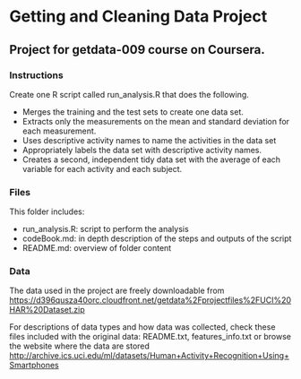 # Getting and Cleaning Data Project

## Project for getdata-009 course on Coursera.

### Instructions

Create one R script called run_analysis.R that does the following.
- Merges the training and the test sets to create one data set.
- Extracts only the measurements on the mean and standard deviation for each measurement.
- Uses descriptive activity names to name the activities in the data set
- Appropriately labels the data set with descriptive activity names.
- Creates a second, independent tidy data set with the average of each variable for each activity and each subject.

### Files

This folder includes:
- run_analysis.R: script to perform the analysis
- codeBook.md:    in depth description of the steps and outputs of the script
- README.md:      overview of folder content

### Data

The data used in the project are freely downloadable from https://d396qusza40orc.cloudfront.net/getdata%2Fprojectfiles%2FUCI%20HAR%20Dataset.zip 

For descriptions of data types and how data was collected, check these files included with the original data: README.txt, features_info.txt or browse the website where the data are stored http://archive.ics.uci.edu/ml/datasets/Human+Activity+Recognition+Using+Smartphones  